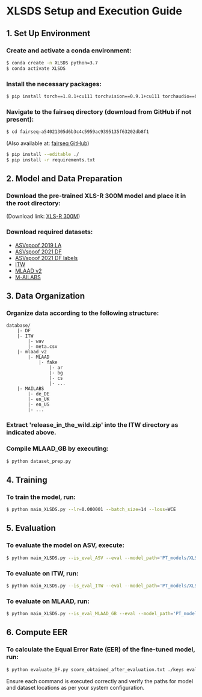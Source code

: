 

# XLSDS Setup and Execution Guide

## 1. Set Up Environment

### Create and activate a conda environment:

```sh
$ conda create -n XLSDS python=3.7
$ conda activate XLSDS
```

### Install the necessary packages:

```sh
$ pip install torch==1.8.1+cu111 torchvision==0.9.1+cu111 torchaudio==0.8.1 -f https://download.pytorch.org/whl/torch_stable.html
```

### Navigate to the fairseq directory (download from GitHub if not present):

```sh
$ cd fairseq-a54021305d6b3c4c5959ac9395135f63202db8f1
```

(Also available at: [fairseq GitHub](https://github.com/pytorch/fairseq/tree/a54021305d6b3c4c5959ac9395135f63202db8f1))

```sh
$ pip install --editable ./
$ pip install -r requirements.txt
```

## 2. Model and Data Preparation

### Download the pre-trained XLS-R 300M model and place it in the root directory:

(Download link: [XLS-R 300M](https://github.com/facebookresearch/fairseq/tree/main/examples/wav2vec/xlsr))

### Download required datasets:

- [ASVspoof 2019 LA](https://datashare.ed.ac.uk/handle/10283/3336)
- [ASVspoof 2021 DF](https://zenodo.org/records/4835108#.YnDIb3YzZhE)
- [ASVspoof 2021 DF labels](https://www.asvspoof.org/asvspoof2021/DF-keys-full.tar.gz)
- [ITW](https://owncloud.fraunhofer.de/index.php/s/JZgXh0JEAF0elxa)
- [MLAAD v2](https://owncloud.fraunhofer.de/index.php/s/tL2Y1FKrWiX4ZtP?path=%2Fv2)
- [M-AILABS](https://www.caito.de/2019/01/03/the-m-ailabs-speech-dataset/)

## 3. Data Organization

### Organize data according to the following structure:

```
database/
    |- DF
    |- ITW        
        |- wav 
        |- meta.csv 
    |- mlaad_v2   
        |- MLAAD
            |- fake
                |- ar
                |- bg
                |- cs
                |- ...
    |- MAILABS      
        |- de_DE
        |- en_UK
        |- en_US
        |- ...
```

### Extract 'release_in_the_wild.zip' into the ITW directory as indicated above.

### Compile MLAAD_GB by executing:

```sh
$ python dataset_prep.py
```

## 4. Training

### To train the model, run:

```sh
$ python main_XLSDS.py --lr=0.000001 --batch_size=14 --loss=WCE
```

## 5. Evaluation

### To evaluate the model on ASV, execute:

```sh
$ python main_XLSDS.py --is_eval_ASV --eval --model_path='PT_models/XLSDS.pth' --eval_output='eval_pre_trained_model_CM_scores_file_SSL_DF.txt'
```

### To evaluate on ITW, run:

```sh
$ python main_XLSDS.py --is_eval_ITW --eval --model_path='PT_models/XLSDS.pth' --eval_output='eval_pre_trained_model_CM_scores_file_SSL_DF.txt'
```

### To evaluate on MLAAD, run:

```sh
$ python main_XLSDS.py --is_eval_MLAAD_GB --eval --model_path='PT_models/XLSDS.pth' --eval_output='eval_pre_trained_model_CM_scores_file_SSL_DF.txt'
```

## 6. Compute EER

### To calculate the Equal Error Rate (EER) of the fine-tuned model, run:

```sh
$ python evaluate_DF.py score_obtained_after_evaluation.txt ./keys eval
```

Ensure each command is executed correctly and verify the paths for model and dataset locations as per your system configuration.
```
